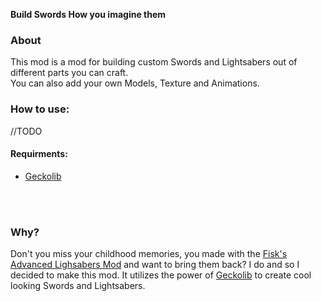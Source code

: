 **Build Swords How you imagine them**

### About
This mod is a mod for building custom Swords and Lightsabers out of different parts you can craft.
</br>
You can also add your own Models, Texture and Animations.

### How to use:
//TODO

#### Requirments:
 - [Geckolib](https://modrinth.com/mod/geckolib)

</br>
</br>

### Why?
Don't you miss your childhood memories, you made with the [Fisk's Advanced Lighsabers Mod](https://www.curseforge.com/minecraft/mc-mods/advanced-lightsabers) and want to bring them back? I do and so I decided to make this mod. It utilizes the power of [Geckolib](https://modrinth.com/mod/geckolib) to create cool looking Swords and Lightsabers.
